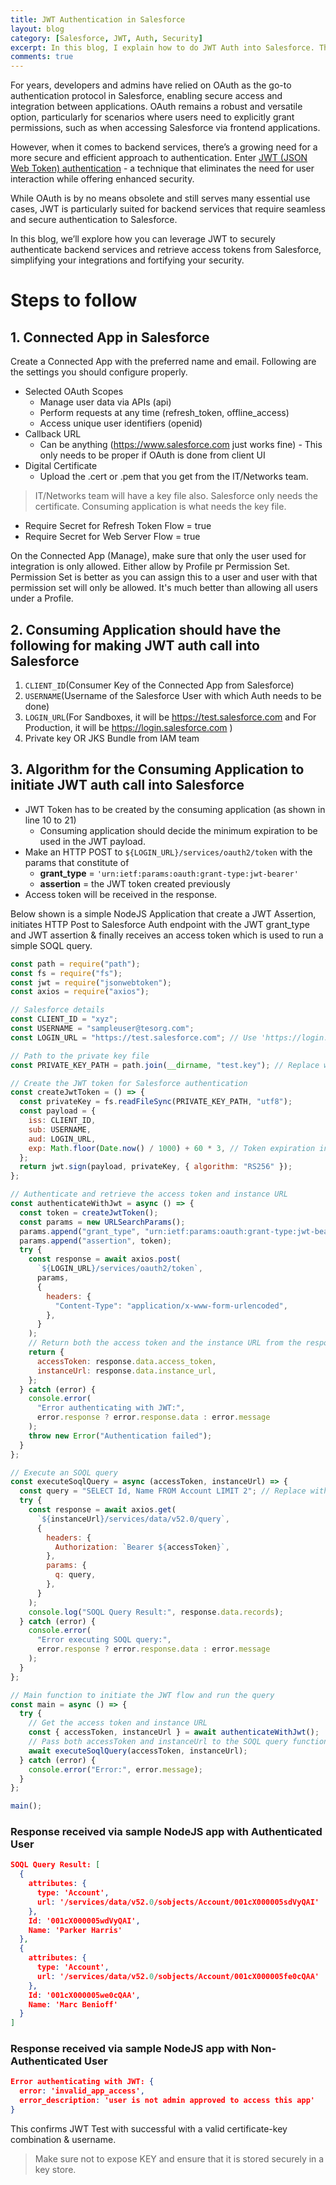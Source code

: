 ```yaml
---
title: JWT Authentication in Salesforce
layout: blog
category: [Salesforce, JWT, Auth, Security]
excerpt: In this blog, I explain how to do JWT Auth into Salesforce. This is more secure and preferred over OAuth for services that do auth with Salesforce.
comments: true
---
```


For years, developers and admins have relied on OAuth as the go-to authentication protocol in Salesforce, enabling secure access and integration between applications. OAuth remains a robust and versatile option, particularly for scenarios where users need to explicitly grant permissions, such as when accessing Salesforce via frontend applications.

However, when it comes to backend services, there’s a growing need for a more secure and efficient approach to authentication. Enter [JWT (JSON Web Token) authentication](https://jwt.io/) - a technique that eliminates the need for user interaction while offering enhanced security.

While OAuth is by no means obsolete and still serves many essential use cases, JWT is particularly suited for backend services that require seamless and secure authentication to Salesforce.

In this blog, we’ll explore how you can leverage JWT to securely authenticate backend services and retrieve access tokens from Salesforce, simplifying your integrations and fortifying your security.

# Steps to follow

## 1. Connected App in Salesforce

Create a Connected App with the preferred name and email. Following are the settings you should configure properly.

- Selected OAuth Scopes
  - Manage user data via APIs (api)
  - Perform requests at any time (refresh_token, offline_access)
  - Access unique user identifiers (openid)
- Callback URL
  - Can be anything (https://www.salesforce.com just works fine) - This only needs to be proper if OAuth is done from client UI
- Digital Certificate
  - Upload the .cert or .pem that you get from the IT/Networks team.

> IT/Networks team will have a key file also. Salesforce only needs the certificate. Consuming application is what needs the key file.

- Require Secret for Refresh Token Flow = true
- Require Secret for Web Server Flow = true

On the Connected App (Manage), make sure that only the user used for integration is only allowed. Either allow by Profile pr Permission Set. Permission Set is better as you can assign this to a user and user with that permission set will only be allowed. It's much better than allowing all users under a Profile.

## 2. Consuming Application should have the following for making JWT auth call into Salesforce

1. `CLIENT_ID`(Consumer Key of the Connected App from Salesforce)
2. `USERNAME`(Username of the Salesforce User with which Auth needs to be done)
3. `LOGIN_URL`(For Sandboxes, it will be https://test.salesforce.com and For Production, it will be https://login.salesforce.com )
4. Private key OR JKS Bundle from IAM team

## 3. Algorithm for the Consuming Application to initiate JWT auth call into Salesforce

- JWT Token has to be created by the consuming application (as shown in line 10 to 21)
  - Consuming application should decide the minimum expiration to be used in the JWT payload.
- Make an HTTP POST to `${LOGIN_URL}/services/oauth2/token` with the params that constitute of
  - **grant_type** = `'urn:ietf:params:oauth:grant-type:jwt-bearer'`
  - **assertion** = the JWT token created previously
- Access token will be received in the response.

Below shown is a simple NodeJS Application that create a JWT Assertion, initiates HTTP Post to Salesforce Auth endpoint with the JWT grant_type and JWT assertion & finally receives an access token which is used to run a simple SOQL query.

```javascript
const path = require("path");
const fs = require("fs");
const jwt = require("jsonwebtoken");
const axios = require("axios");

// Salesforce details
const CLIENT_ID = "xyz";
const USERNAME = "sampleuser@tesorg.com";
const LOGIN_URL = "https://test.salesforce.com"; // Use 'https://login.salesforce.com' for production

// Path to the private key file
const PRIVATE_KEY_PATH = path.join(__dirname, "test.key"); // Replace with your private key path

// Create the JWT token for Salesforce authentication
const createJwtToken = () => {
  const privateKey = fs.readFileSync(PRIVATE_KEY_PATH, "utf8");
  const payload = {
    iss: CLIENT_ID,
    sub: USERNAME,
    aud: LOGIN_URL,
    exp: Math.floor(Date.now() / 1000) + 60 * 3, // Token expiration in 3 minutes
  };
  return jwt.sign(payload, privateKey, { algorithm: "RS256" });
};

// Authenticate and retrieve the access token and instance URL
const authenticateWithJwt = async () => {
  const token = createJwtToken();
  const params = new URLSearchParams();
  params.append("grant_type", "urn:ietf:params:oauth:grant-type:jwt-bearer");
  params.append("assertion", token);
  try {
    const response = await axios.post(
      `${LOGIN_URL}/services/oauth2/token`,
      params,
      {
        headers: {
          "Content-Type": "application/x-www-form-urlencoded",
        },
      }
    );
    // Return both the access token and the instance URL from the response
    return {
      accessToken: response.data.access_token,
      instanceUrl: response.data.instance_url,
    };
  } catch (error) {
    console.error(
      "Error authenticating with JWT:",
      error.response ? error.response.data : error.message
    );
    throw new Error("Authentication failed");
  }
};

// Execute an SOQL query
const executeSoqlQuery = async (accessToken, instanceUrl) => {
  const query = "SELECT Id, Name FROM Account LIMIT 2"; // Replace with your SOQL query
  try {
    const response = await axios.get(
      `${instanceUrl}/services/data/v52.0/query`,
      {
        headers: {
          Authorization: `Bearer ${accessToken}`,
        },
        params: {
          q: query,
        },
      }
    );
    console.log("SOQL Query Result:", response.data.records);
  } catch (error) {
    console.error(
      "Error executing SOQL query:",
      error.response ? error.response.data : error.message
    );
  }
};

// Main function to initiate the JWT flow and run the query
const main = async () => {
  try {
    // Get the access token and instance URL
    const { accessToken, instanceUrl } = await authenticateWithJwt();
    // Pass both accessToken and instanceUrl to the SOQL query function
    await executeSoqlQuery(accessToken, instanceUrl);
  } catch (error) {
    console.error("Error:", error.message);
  }
};

main();
```

### Response received via sample NodeJS app with Authenticated User

```json
SOQL Query Result: [
  {
    attributes: {
      type: 'Account',
      url: '/services/data/v52.0/sobjects/Account/001cX000005sdVyQAI'
    },
    Id: '001cX000005wdVyQAI',
    Name: 'Parker Harris'
  },
  {
    attributes: {
      type: 'Account',
      url: '/services/data/v52.0/sobjects/Account/001cX000005fe0cQAA'
    },
    Id: '001cX000005we0cQAA',
    Name: 'Marc Benioff'
  }
]
```

### Response received via sample NodeJS app with Non-Authenticated User

```json
Error authenticating with JWT: {
  error: 'invalid_app_access',
  error_description: 'user is not admin approved to access this app'
}
```

This confirms JWT Test with successful with a valid certificate-key combination & username.

> Make sure not to expose KEY and ensure that it is stored securely in a key store.
